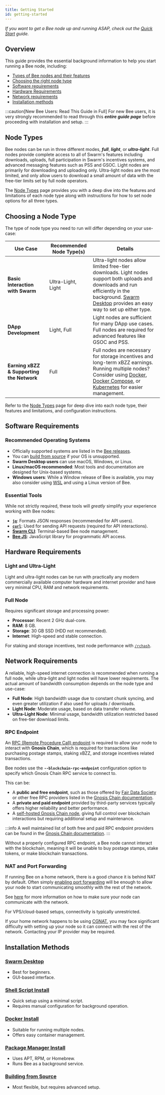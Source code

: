 ```yaml
---
title: Getting Started
id: getting-started
---
```


*If you want to get a Bee node up and running ASAP, check out the [Quick Start](/docs/bee/installation/quick-start) guide.* 

## Overview

This guide provides the essential background information to help you start running a Bee node, including:

- [Types of Bee nodes and their features](/docs/bee/installation/getting-started#node-types)
- [Choosing the right node type](/docs/bee/installation/getting-started#choosing-a-node-type)
- [Software requirements](/docs/bee/installation/getting-started#software-requirements)
- [Hardware Requirements](/docs/bee/installation/getting-started#hardware-requirements)
- [Network requirements](/docs/bee/installation/getting-started#network-requirements)
- [Installation methods](/docs/bee/installation/getting-started#installation-methods)


:::caution[New Bee Users: Read This Guide in Full]
For new Bee users, it is very strongly recommended to read through this ***entire guide page*** before proceeding with installation and setup.
:::

## Node Types

Bee nodes can be run in three different modes, ***full***, ***light***, or ***ultra-light***. Full nodes provide complete access to all of Swarm's features including downloads, uploads, full participation in Swarm's incentives systems, and advanced messaging features such as PSS and GSOC. Light nodes are primarily for downloading and uploading only. Ultra-light nodes are the most limited, and only allow users to download a small amount of data with the free-tier limits set by full node operators.

The [Node Types](/docs/bee/working-with-bee/node-types) page provides you with a deep dive into the features and limitations of each node type along with instructions for how to set node options for all three types. 

## Choosing a Node Type
The type of node type you need to run will differ depending on your use-case:

| Use Case                     | Recommended Node Type(s) | Details |
|------------------------------|-------------------------|---------|
| **Basic Interaction with Swarm** | Ultra-Light, Light | Ultra-light nodes allow limited free-tier downloads. Light nodes support both uploads and downloads and run efficiently in the background. [Swarm Desktop](https://www.ethswarm.org/build/desktop) provides an easy way to set up either type. |
| **DApp Development**          | Light, Full           | Light nodes are sufficient for many DApp use cases. Full nodes are required for advanced features like GSOC and PSS. |
| **Earning xBZZ & Supporting the Network** | Full | Full nodes are necessary for storage incentives and long-term xBZZ earnings. Running multiple nodes? Consider using [Docker](https://www.docker.com/), [Docker Compose](https://docs.docker.com/compose/), or [Kubernetes](https://kubernetes.io/) for easier management. |

Refer to the [Node Types](/docs/bee/working-with-bee/node-types) page for deep dive into each node type, their features and limitations, and configuration instructions.

##  Software Requirements

### Recommended Operating Systems
- Officially supported systems are listed in the [Bee releases](https://github.com/ethersphere/bee/releases).
- You can [build from source](/docs/bee/installation/build-from-source) if your OS is unsupported.
- **Swarm Desktop users** can use macOS, Windows, or Linux.
- **Linux/macOS recommended**: Most tools and documentation are designed for Unix-based systems.
- **Windows users**: While a Window release of Bee is available, you may also consider using [WSL](https://learn.microsoft.com/en-us/windows/wsl/install) and using a Linux version of Bee.

### Essential Tools

While not strictly required, these tools will *greatly* simplify your experience working with Bee nodes:

- **[`jq`](https://jqlang.github.io/jq/)**: Formats JSON responses (recommended for API users).
- **[`curl`](https://curl.se/)**: Used for sending API requests (required for API interactions).
- **[Swarm CLI](/docs/bee/working-with-bee/swarm-cli/)**: Terminal-based Bee node management.
- **[Bee JS](/docs/develop/tools-and-features/bee-js)**: JavaScript library for programmatic API access.

## Hardware Requirements

### Light and Ultra-Light

Light and ultra-light nodes can be run with practically any modern commercially available computer hardware and internet provider and have very minimal CPU, RAM and network requirements. 

### Full Node

Requires significant storage and processing power:
- **Processor**: Recent 2 GHz dual-core.
- **RAM**: 8 GB.
- **Storage**: 30 GB SSD (HDD not recommended).
- **Internet**: High-speed and stable connection.

For staking and storage incentives, test node performance with [`/rchash`](https://docs.ethswarm.org/docs/bee/working-with-bee/bee-api/#rchash).

## Network Requirements

A reliable, high-speed internet connection is recommended when running a full node, while ultra-light and light nodes will have lower requirements. The actual amount of bandwidth consumption depends on the node type and use-case:

- **Full Node**: High bandwidth usage due to constant chunk syncing, and even greater utilization if also used for uploads / downloads.
- **Light Node**: Moderate usage, based on data transfer volume.
- **Ultra-Light Node**: Minimal usage, bandwidth utilization restricted based on free-tier download limits.

### RPC Endpoint  

An [RPC (Remote Procedure Call) endpoint](/docs/references/glossary#rpc-endpoint) is required to allow your node to interact with **Gnosis Chain**, which is required for transactions like purchasing postage stamps, staking xBZZ, and storage incentives related transactions.  

Bee nodes use the **`--blockchain-rpc-endpoint`** configuration option to specify which Gnosis Chain RPC service to connect to. 

This can be:  

- A **public and free endpoint**, such as those offered by [Fair Data Society](https://xdai.fairdatasociety.org) or other free RPC providers listed in the [Gnosis Chain documentation](https://docs.gnosischain.com/tools/RPC%20Providers/).  
- A **private and paid endpoint** provided by third-party services typically offers higher reliability and better performance.  
- A [self-hosted Gnosis Chain node](https://docs.gnosischain.com/node), giving full control over blockchain interactions but requiring additional setup and maintenance.  

:::info
A well maintained list of both free and paid RPC endpoint providers can be found in the [Gnosis Chain documentation](https://docs.gnosischain.com/tools/RPC%20Providers/).
:::

Without a properly configured RPC endpoint, a Bee node cannot interact with the blockchain, meaning it will be unable to buy postage stamps, stake tokens, or make blockchain transactions.

### NAT and Port Forwarding

If running Bee on a home network, there is a good chance it is behind NAT by default. Often simply [enabling port forwarding](https://www.noip.com/support/knowledgebase/general-port-forwarding-guide) will be enough to allow your node to start communicating smoothly with the rest of the network.

See [here](/docs/bee/installation/connectivity/) for more information on how to make sure your node can communicate with the network.

For VPS/cloud-based setups, connectivity is typically unrestricted.

If your home network happens to be using [CGNAT](https://en.wikipedia.org/wiki/Carrier-grade_NAT), you may face significant difficulty with setting up your node so it can connect with the rest of the network. Contacting your IP provider may be required. 

## Installation Methods

### [Swarm Desktop](/docs/desktop/introduction)
- Best for beginners.
- GUI-based interface.

### [Shell Script Install](/docs/bee/installation/shell-script-install)
- Quick setup using a minimal script.
- Requires manual configuration for background operation.

### [Docker Install](/docs/bee/installation/docker)
- Suitable for running multiple nodes.
- Offers easy container management.

### [Package Manager Install](/docs/bee/installation/package-manager-install)
- Uses APT, RPM, or Homebrew.
- Runs Bee as a background service.

### [Building from Source](/docs/bee/installation/build-from-source)
- Most flexible, but requires advanced setup.

